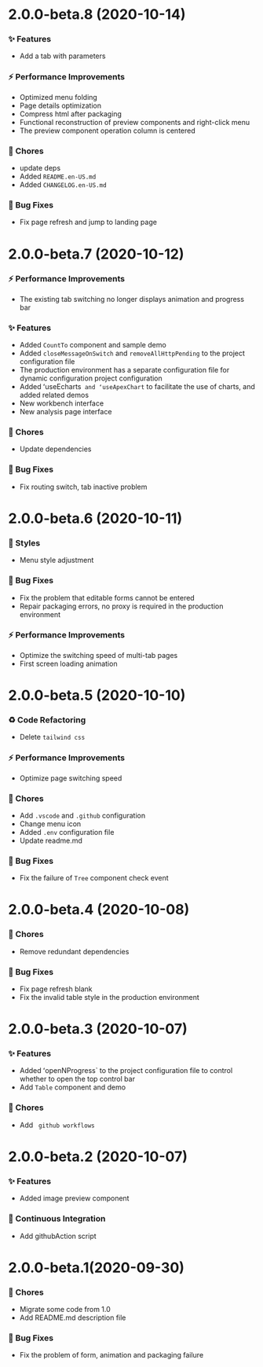 # 2.0.0-beta.8 (2020-10-14)

### ✨ Features

- Add a tab with parameters

### ⚡ Performance Improvements

- Optimized menu folding
- Page details optimization
- Compress html after packaging
- Functional reconstruction of preview components and right-click menu
- The preview component operation column is centered

### 🎫 Chores

- update deps
- Added `README.en-US.md`
- Added `CHANGELOG.en-US.md`

### 🐛 Bug Fixes

- Fix page refresh and jump to landing page

# 2.0.0-beta.7 (2020-10-12)

### ⚡ Performance Improvements

- The existing tab switching no longer displays animation and progress bar

### ✨ Features

- Added `CountTo` component and sample demo
- Added `closeMessageOnSwitch` and `removeAllHttpPending` to the project configuration file
- The production environment has a separate configuration file for dynamic configuration project configuration
- Added ʻuseEcharts` and ʻuseApexChart` to facilitate the use of charts, and added related demos
- New workbench interface
- New analysis page interface

### 🎫 Chores

- Update dependencies

### 🐛 Bug Fixes

- Fix routing switch, tab inactive problem

# 2.0.0-beta.6 (2020-10-11)

### 💄 Styles

- Menu style adjustment

### 🐛 Bug Fixes

- Fix the problem that editable forms cannot be entered
- Repair packaging errors, no proxy is required in the production environment

### ⚡ Performance Improvements

- Optimize the switching speed of multi-tab pages
- First screen loading animation

# 2.0.0-beta.5 (2020-10-10)

### ♻ Code Refactoring

- Delete `tailwind css`

### ⚡ Performance Improvements

- Optimize page switching speed

### 🎫 Chores

- Add `.vscode` and `.github` configuration
- Change menu icon
- Added `.env` configuration file
- Update readme.md

### 🐛 Bug Fixes

- Fix the failure of `Tree` component check event

# 2.0.0-beta.4 (2020-10-08)

### 🎫 Chores

- Remove redundant dependencies

### 🐛 Bug Fixes

- Fix page refresh blank
- Fix the invalid table style in the production environment

# 2.0.0-beta.3 (2020-10-07)

### ✨ Features

- Added ʻopenNProgress` to the project configuration file to control whether to open the top control bar
- Add `Table` component and demo

### 🎫 Chores

- Add ` github workflows`

# 2.0.0-beta.2 (2020-10-07)

### ✨ Features

- Added image preview component

### 🔧 Continuous Integration

- Add githubAction script

# 2.0.0-beta.1(2020-09-30)

### 🎫 Chores

- Migrate some code from 1.0
- Add README.md description file

### 🐛 Bug Fixes

- Fix the problem of form, animation and packaging failure
